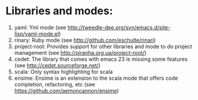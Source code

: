 # Libraries and modes:

1. yaml: Yml mode (see http://tweedle-dee.org/svn/emacs.d/site-lisp/yaml-mode.el)
2. rinary: Ruby mode (see http://github.com/eschulte/rinari)
3. project-root: Provides support for other libraries and mode to do project management (see http://piranha.org.ua/project-root/)
4. cedet: The library that comes with emacs 23 is missing some features (see http://cedet.sourceforge.net/)
5. scala: Only syntax highlighting for scala
6. ensime: Ensime is an extension to the scala mode that offers code completion, refactoring, etc (see https://github.com/aemoncannon/ensime)
